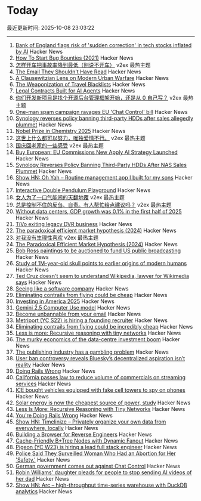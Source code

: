 # Today

最近更新时间: 2025-10-08 23:03:22

--- 
1. [Bank of England flags risk of 'sudden correction' in tech stocks inflated by AI](https://www.ft.com/content/fe474cff-564c-41d2-aaf7-313636a83e5b) Hacker News
2. [How To Start Bug Bounties (2021)](https://ozguralp.medium.com/how-to-start-bug-bounties-101-how-to-make-a-million-in-4-years-e15ee62d6f4) Hacker News
3. [怎样开车把事故率降到最低（别说不开车）](https://www.v2ex.com/t/1163725) v2ex 最热主题
4. [The Email They Shouldn't Have Read](https://it-notes.dragas.net/2025/10/08/the-email-they-shouldnt-have-read/) Hacker News
5. [A Clausewitzian Lens on Modern Urban Warfare](https://mwi.westpoint.edu/a-clausewitzian-lens-on-modern-urban-warfare/) Hacker News
6. [The Weaponization of Travel Blacklists](https://papersplease.org/wp/2025/10/06/the-weaponization-of-travel-blacklists/) Hacker News
7. [Legal Contracts Built for AI Agents](https://paid.ai/blog/ai-agents/paid-gitlaw-introducing-legal-contracts-built-for-ai-agents) Hacker News
8. [你们开发新项目是找个开源后台管理框架开始，还是从 0 自己写？](https://www.v2ex.com/t/1163677) v2ex 最热主题
9. [One-man spam campaign ravages EU 'Chat Control' bill](https://www.politico.eu/article/one-man-spam-campaign-ravages-eu-chat-control-bill-fight-chat-control/) Hacker News
10. [Synology reverses policy banning third-party HDDs after sales allegedly plummet](https://www.guru3d.com/story/synology-reverses-policy-banning-thirdparty-hdds-after-nas-sales-plummet/) Hacker News
11. [Nobel Prize in Chemistry 2025](https://www.nobelprize.org/prizes/chemistry/2025/popular-information/) Hacker News
12. [这世上什么都可以努力，唯独爱情不行。](https://www.v2ex.com/t/1163697) v2ex 最热主题
13. [国庆回老家的一些感受](https://www.v2ex.com/t/1163688) v2ex 最热主题
14. [Buy European: EU Commissions New Apply AI Strategy Launched](https://www.euractiv.com/news/commission-outlines-support-plan-to-get-industries-adopting-ai/) Hacker News
15. [Synology Reverses Policy Banning Third-Party HDDs After NAS Sales Plummet](https://www.guru3d.com/story/synology-reverses-policy-banning-thirdparty-hdds-after-nas-sales-plummet/) Hacker News
16. [Show HN: Oh Yah – Routine management app I built for my sons](https://ohyahapp.com) Hacker News
17. [Interactive Double Pendulum Playground](https://theabbie.github.io/DoublePendulum/) Hacker News
18. [女人为了一口气能闹的天翻地覆](https://www.v2ex.com/t/1163682) v2ex 最热主题
19. [总是控制不住的反刍、自责。有人帮忙给点建议吗？](https://www.v2ex.com/t/1163656) v2ex 最热主题
20. [Without data centers, GDP growth was 0.1% in the first half of 2025](https://fortune.com/2025/10/07/data-centers-gdp-growth-zero-first-half-2025-jason-furman-harvard-economist/) Hacker News
21. [TiVo exiting legacy DVR business](https://www.mediaplaynews.com/tivo-exiting-legacy-dvr-business/) Hacker News
22. [The paradoxical efficient market hypothesis (2024)](https://3quarksdaily.com/3quarksdaily/2024/09/the-paradoxical-efficient-market-hypothesis.html) Hacker News
23. [对我没有生理性喜欢](https://www.v2ex.com/t/1163666) v2ex 最热主题
24. [The Paradoxical Efficient Market Hypothesis (2024)](https://3quarksdaily.com/3quarksdaily/2024/09/the-paradoxical-efficient-market-hypothesis.html) Hacker News
25. [Bob Ross paintings to be auctioned to fund US public broadcasting](https://www.bbc.com/news/articles/cly10275v5zo) Hacker News
26. [Study of 1M-year-old skull points to earlier origins of modern humans](https://www.theguardian.com/science/2025/sep/25/study-of-1m-year-old-skull-points-to-earlier-origins-of-modern-humans) Hacker News
27. [Ted Cruz doesn't seem to understand Wikipedia, lawyer for Wikimedia says](https://arstechnica.com/tech-policy/2025/10/wikipedia-rebuts-ted-cruz-attack-says-cruz-just-doesnt-understand-the-site/) Hacker News
28. [Seeing like a software company](https://www.seangoedecke.com/seeing-like-a-software-company/) Hacker News
29. [Eliminating contrails from flying could be cheap](https://www.sustainabilitybynumbers.com/p/eliminating-contrails) Hacker News
30. [Investing in America 2025](https://blog.google/inside-google/company-announcements/investing-in-america-2025/) Hacker News
31. [Gemini 2.5 Computer Use model](https://blog.google/technology/google-deepmind/gemini-computer-use-model/) Hacker News
32. [Become unbannable from your email](https://karboosx.net/post/PJOveGVa/become-unbannable-from-your-emailgmail) Hacker News
33. [Metriport (YC S22) is hiring a founding recruiter](https://www.ycombinator.com/companies/metriport/jobs/uq6CuhA-founding-recruiter) Hacker News
34. [Eliminating contrails from flying could be incredibly cheap](https://www.sustainabilitybynumbers.com/p/eliminating-contrails) Hacker News
35. [Less is more: Recursive reasoning with tiny networks](https://alexiajm.github.io/2025/09/29/tiny_recursive_models.html) Hacker News
36. [The murky economics of the data-centre investment boom](https://www.economist.com/business/2025/09/30/the-murky-economics-of-the-data-centre-investment-boom) Hacker News
37. [The publishing industry has a gambling problem](https://thewalrus.ca/the-publishing-industry-has-a-gambling-problem/) Hacker News
38. [User ban controversy reveals Bluesky’s decentralized aspiration isn’t reality](https://plus.flux.community/p/banning-controversy-reveals-blueskys) Hacker News
39. [Doing Rails Wrong](https://www.bananacurvingmachine.com/articles/you-re-doing-rails-wrong) Hacker News
40. [California passes law to reduce volume of commercials on streaming services](https://www.gov.ca.gov/2025/10/06/no-more-loud-commercials-governor-newsom-signs-sb-576/) Hacker News
41. [ICE bought vehicles equipped with fake cell towers to spy on phones](https://techcrunch.com/2025/10/07/ice-bought-vehicles-equipped-with-fake-cell-towers-to-spy-on-phones/) Hacker News
42. [Solar energy is now the cheapest source of power, study](https://www.surrey.ac.uk/news/solar-energy-now-worlds-cheapest-source-power-surrey-study-finds) Hacker News
43. [Less Is More: Recursive Reasoning with Tiny Networks](https://arxiv.org/abs/2510.04871) Hacker News
44. [You're Doing Rails Wrong](https://www.bananacurvingmachine.com/articles/you-re-doing-rails-wrong) Hacker News
45. [Show HN: Timelinize – Privately organize your own data from everywhere, locally](https://timelinize.com) Hacker News
46. [Building a Browser for Reverse Engineers](https://nullpt.rs/reverse-engineering-browser) Hacker News
47. [Cache-Friendly B+Tree Nodes with Dynamic Fanout](https://jacobsherin.com/posts/2025-08-18-bplustree-struct-hack/) Hacker News
48. [Pigeon (YC W23) is hiring a lead full stack engineer](https://www.ycombinator.com/companies/pigeon/jobs/sjuJOg3-lead-full-stack-software-engineer-remote-us) Hacker News
49. [Police Said They Surveilled Woman Who Had an Abortion for Her 'Safety.'](https://www.404media.co/police-said-they-surveilled-woman-who-had-an-abortion-for-her-safety-court-records-show-they-considered-charging-her-with-a-crime/) Hacker News
50. [German government comes out against Chat Control](https://xcancel.com/paddi_hansen/status/1975595307800142205) Hacker News
51. [Robin Williams' daughter pleads for people to stop sending AI videos of her dad](https://www.bbc.co.uk/news/articles/c0r0erqk18jo) Hacker News
52. [Show HN: Arc – high-throughput time-series warehouse with DuckDB analytics](https://github.com/Basekick-Labs/arc) Hacker News
